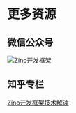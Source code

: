 # 更多资源

## 微信公众号

![Zino开发框架](https://user-images.githubusercontent.com/3446306/230848399-5b68c31f-4d45-49cc-8a1e-c24ef9921281.png)

## 知乎专栏

[Zino开发框架技术解读](https://www.zhihu.com/column/c_1629805160351281152)
